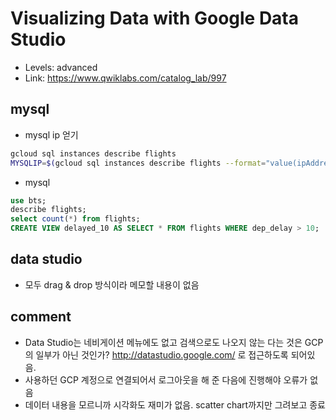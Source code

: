 # Visualizing Data with Google Data Studio
- Levels: advanced
- Link: https://www.qwiklabs.com/catalog_lab/997

## mysql
- mysql ip 얻기
~~~bash
gcloud sql instances describe flights
MYSQLIP=$(gcloud sql instances describe flights --format="value(ipAddresses.ipAddress)")
~~~
- mysql
~~~sql
use bts;
describe flights;
select count(*) from flights;
CREATE VIEW delayed_10 AS SELECT * FROM flights WHERE dep_delay > 10;
~~~

## data studio
- 모두 drag & drop 방식이라 메모할 내용이 없음

## comment
- Data Studio는 네비게이션 메뉴에도 없고 검색으로도 나오지 않는 다는 것은 GCP의 일부가 아닌 것인가?  http://datastudio.google.com/ 로 접근하도록 되어있음.
- 사용하던 GCP 계정으로 연결되어서 로그아웃을 해 준 다음에 진행해야 오류가 없음
- 데이터 내용을 모르니까 시각화도 재미가 없음. scatter chart까지만 그려보고 종료


